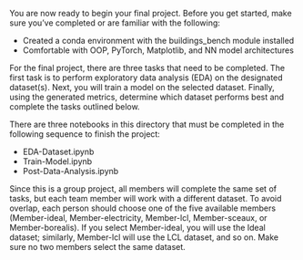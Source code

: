 You are now ready to begin your final project. Before you get started, make sure you’ve completed or are familiar with the following:
- Created a conda environment with the buildings_bench module installed
- Comfortable with OOP, PyTorch, Matplotlib, and NN model architectures

For the final project, there are three tasks that need to be completed. The first task is to perform exploratory data analysis (EDA) on the designated dataset(s). Next, you will train a model on the selected dataset. Finally, using the generated metrics, determine which dataset performs best and complete the tasks outlined below.

There are three notebooks in this directory that must be completed in the following sequence to finish the project:
- EDA-Dataset.ipynb
- Train-Model.ipynb
- Post-Data-Analysis.ipynb

Since this is a group project, all members will complete the same set of tasks, but each team member will work with a different dataset. To avoid overlap, each person should choose one of the five available members (Member-ideal, Member-electricity, Member-lcl, Member-sceaux, or Member-borealis). If you select Member-ideal, you will use the Ideal dataset; similarly, Member-lcl will use the LCL dataset, and so on.  Make sure no two members select the same dataset.
